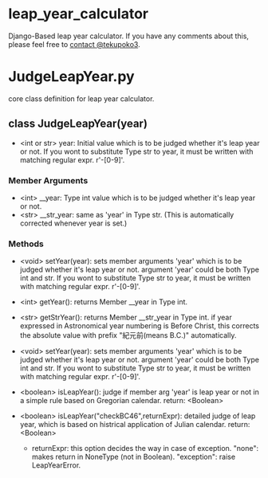 <!--
___        ______     ____ _                 _  ___  
        / \ \      / / ___|   / ___| | ___  _   _  __| |/ _ \ 
       / _ \ \ /\ / /\___ \  | |   | |/ _ \| | | |/ _` | (_) |
      / ___ \ V  V /  ___) | | |___| | (_) | |_| | (_| |\__, |
     /_/   \_\_/\_/  |____/   \____|_|\___/ \__,_|\__,_|  /_/ 
 ----------------------------------------------------------------- 


Hi there! Welcome to AWS Cloud9!

To get started, create some files, play with the terminal,
or visit https://docs.aws.amazon.com/console/cloud9/ for our documentation.

Happy coding!
-->
# leap_year_calculator

Django-Based leap year calculator.
If you have any comments about this, please feel free to [contact @tekupoko3](https://twitter.com/tekupoko3).

# JudgeLeapYear.py

core class definition for leap year calculator.

## class JudgeLeapYear(year)

  - \<int or str\> year: Initial value which is to be judged whether it's leap year or not.
    If you wont to substitute Type str to year, it must be written with matching regular expr. r'\-[0-9]'.

### Member Arguments
  - \<int\> \_\_year: Type int value which is to be judged whether it's leap year or not.
  - \<str\> \_\_str_year: same as 'year' in Type str. (This is automatically corrected whenever year is set.)

### Methods
  - \<void\> setYear(year): sets member arguments 'year' which is to be judged whether it's leap year or not.
    argument 'year' could be both Type int and str.
    If you wont to substitute Type str to year, it must be written with matching regular expr. r'\-[0-9]'.
  
  - \<int\> getYear(): returns Member \_\_year in Type int.
  
  - \<str\> getStrYear(): returns Member \_\_str_year in Type int. if year expressed in Astronomical year numbering is Before Christ, this corrects the absolute value with prefix "紀元前(means B.C.)" automatically.
  
  - \<void\> setYear(year): sets member arguments 'year' which is to be judged whether it's leap year or not.
    argument 'year' could be both Type int and str.
    If you wont to substitute Type str to year, it must be written with matching regular expr. r'\-[0-9]'.
  
  - \<boolean\> isLeapYear(): judge if member arg 'year' is leap year or not in a simple rule based on Gregorian calendar.
    return: \<Boolean\>
  
  - \<boolean\> isLeapYear("checkBC46",returnExpr): detailed judge of leap year, which is based on histrical application of Julian calendar.
    return: \<Boolean\>
    
    - returnExpr: this option decides the way in case of exception.
      "none": makes return in NoneType (not in Boolean).
      "exception": raise <Exception> LeapYearError.